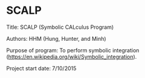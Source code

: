 # SCALP
Title: SCALP (Symbolic CALculus Program)

Authors: HHM (Hung, Hunter, and Minh)

Purpose of program: To perform symbolic integration (https://en.wikipedia.org/wiki/Symbolic_integration).

Project start date: 7/10/2015

